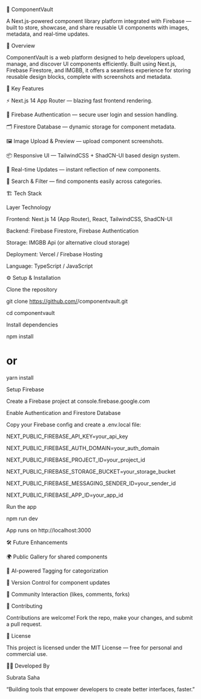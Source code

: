 🧩 ComponentVault

A Next.js-powered component library platform integrated with Firebase — built to store, showcase, and share reusable UI components with images, metadata, and real-time updates.

🚀 Overview

ComponentVault is a web platform designed to help developers upload, manage, and discover UI components efficiently.
Built using Next.js, Firebase Firestore, and IMGBB, it offers a seamless experience for storing reusable design blocks, complete with screenshots and metadata.

🧠 Key Features

⚡ Next.js 14 App Router — blazing fast frontend rendering.

🔐 Firebase Authentication — secure user login and session handling.

🗂️ Firestore Database — dynamic storage for component metadata.

🖼️ Image Upload & Preview — upload component screenshots.

📦 Responsive UI — TailwindCSS + ShadCN-UI based design system.

📡 Real-time Updates — instant reflection of new components.

🧭 Search & Filter — find components easily across categories.

🏗️ Tech Stack

Layer	Technology

Frontend:	Next.js 14 (App Router), React, TailwindCSS, ShadCN-UI

Backend:	Firebase Firestore, Firebase Authentication

Storage:	IMGBB Api (or alternative cloud storage)

Deployment:	Vercel / Firebase Hosting

Language:	TypeScript / JavaScript

⚙️ Setup & Installation

Clone the repository

git clone https://github.com/<your-username>/componentvault.git

cd componentvault


Install dependencies

npm install
# or
yarn install


Setup Firebase

Create a Firebase project at console.firebase.google.com

Enable Authentication and Firestore Database

Copy your Firebase config and create a .env.local file:

NEXT_PUBLIC_FIREBASE_API_KEY=your_api_key

NEXT_PUBLIC_FIREBASE_AUTH_DOMAIN=your_auth_domain

NEXT_PUBLIC_FIREBASE_PROJECT_ID=your_project_id

NEXT_PUBLIC_FIREBASE_STORAGE_BUCKET=your_storage_bucket

NEXT_PUBLIC_FIREBASE_MESSAGING_SENDER_ID=your_sender_id

NEXT_PUBLIC_FIREBASE_APP_ID=your_app_id


Run the app

npm run dev


App runs on http://localhost:3000

🛠️ Future Enhancements

🌍 Public Gallery for shared components

🧠 AI-powered Tagging for categorization

🧾 Version Control for component updates

💬 Community Interaction (likes, comments, forks)

🤝 Contributing

Contributions are welcome!
Fork the repo, make your changes, and submit a pull request.

📜 License

This project is licensed under the MIT License — free for personal and commercial use.

👨‍💻 Developed By

Subrata Saha

“Building tools that empower developers to create better interfaces, faster.”
